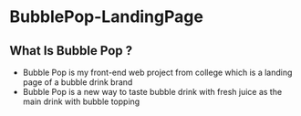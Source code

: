 BubblePop-LandingPage
==
What Is Bubble Pop ?
--
- Bubble Pop is my front-end web project from college which is a landing page of a bubble drink brand
- Bubble Pop is a new way to taste bubble drink with fresh juice as the main drink with bubble topping
